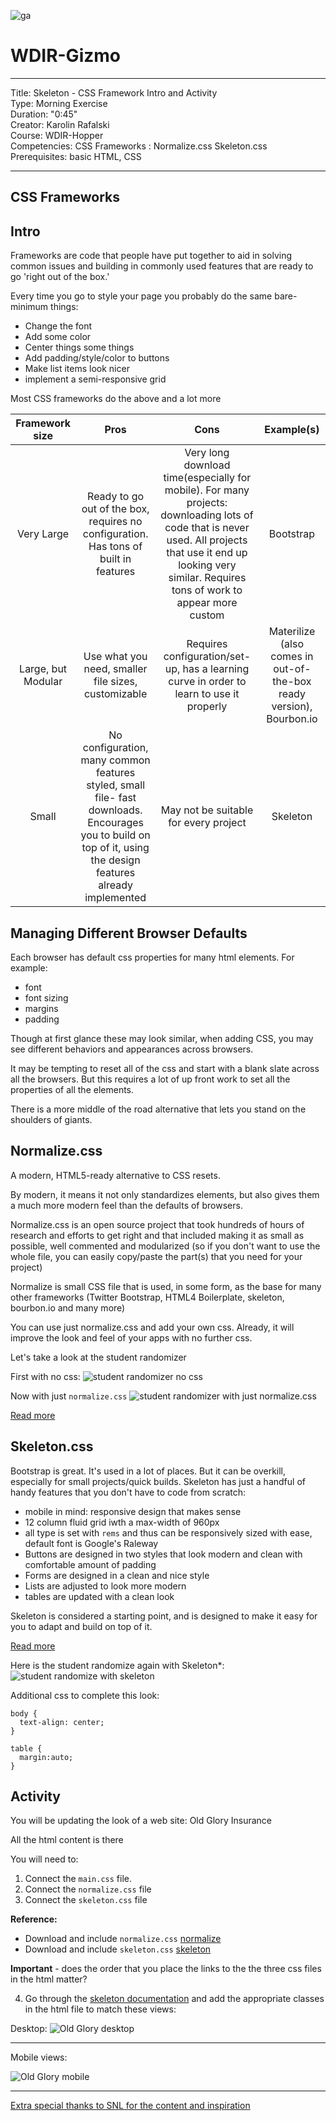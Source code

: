 ![ga](http://mobbook.generalassemb.ly/ga_cog.png)

# WDIR-Gizmo

---
Title: Skeleton - CSS Framework Intro and Activity <br>
Type: Morning Exercise<br>
Duration: "0:45"<br>
Creator: Karolin Rafalski<br>
    Course: WDIR-Hopper <br>
Competencies: CSS Frameworks : Normalize.css Skeleton.css <br>
Prerequisites: basic HTML, CSS<br>

---

## CSS Frameworks

## Intro
Frameworks are code that people have put together to aid in solving common issues and building in commonly used features that are ready to go 'right out of the box.'

Every time you go to style your page you probably do the same bare-minimum things:
 - Change the font
 - Add some color
 - Center things some things
 - Add padding/style/color to buttons
 - Make list items look nicer
 - implement a semi-responsive grid

Most CSS frameworks do the above and a lot more

|Framework size|Pros|Cons| Example(s)|
|:-----------:|:------:|:----:|:--:|
| Very Large | Ready to go out of the box, requires no configuration. Has tons of built in features| Very long download time(especially for mobile). For many projects: downloading lots of code that is never used. All projects that use it end up looking very similar. Requires tons of work to appear more custom | Bootstrap |
| Large, but Modular | Use what you need, smaller file sizes, customizable | Requires configuration/set-up, has a learning curve in order to learn to use it properly | Materilize (also comes in out-of-the-box ready version), Bourbon.io |
| Small | No configuration, many common features styled, small file-  fast downloads. Encourages you to build on top of it, using the design features already implemented | May not be suitable for every project | Skeleton|



## Managing Different Browser Defaults
Each browser has default css properties for many html elements.
For example:
 - font
 - font sizing
 - margins
 - padding

Though at first glance these may look similar, when adding CSS, you may see different behaviors and appearances across browsers.

It may be tempting to reset all of the css and start with a blank slate across all the browsers. But this requires a lot of up front work to set all the properties of all the elements.

There is a more middle of the road alternative that lets you stand on the shoulders of giants.



## Normalize.css
  A modern, HTML5-ready alternative to CSS resets.

  By modern, it means it not only standardizes elements, but also gives them a much more modern feel than the defaults of browsers.

  Normalize.css is an open source project that took hundreds of hours of research and efforts to get right and that included making it as small as possible, well commented and modularized (so if you don't want to use the whole file, you can easily copy/paste the part(s) that you need for your project)

  Normalize is small CSS file that is used, in some form, as the base for many other frameworks (Twitter Bootstrap, HTML4 Boilerplate, skeleton,  bourbon.io and many more)

  You can use just normalize.css and add your own css. Already, it will improve the look and feel of your apps with no further css.

  Let's take a look at the student randomizer

  First with no css:
  ![student randomizer no css](https://i.imgur.com/gd95Tol.png)

  Now with just `normalize.css`
  ![student randomizer with just normalize.css](https://i.imgur.com/L6t7UUS.png)



[Read more](https://necolas.github.io/normalize.css/)

## Skeleton.css

Bootstrap is great. It's used in a lot of places. But it can be overkill, especially for small projects/quick builds. Skeleton has just a handful of handy features that you don't have to code from scratch:
- mobile in mind: responsive design that makes sense
- 12 column fluid grid iwth a max-width of 960px
- all type is set with `rems` and thus can be responsively sized with ease, default font is Google's Raleway
- Buttons are designed in two styles that look modern and clean with comfortable amount of padding
- Forms are designed in a clean and nice style
- Lists are adjusted to look more modern
- tables are updated with a clean look

Skeleton is considered a starting point, and is designed to make it easy for you to adapt and build on top of it.

[Read more](http://getskeleton.com/)

Here is the student randomize again with Skeleton*:
![student randomize with skeleton](https://i.imgur.com/1JIZKlC.png)

Additional css to complete this look:
```
body {
  text-align: center;
}

table {
  margin:auto;
}
```

## Activity
You will be updating the look of a web site: Old Glory Insurance

All the html content is there

You will need to:
1. Connect the `main.css` file.
2. Connect the `normalize.css` file
3. Connect the `skeleton.css` file


**Reference:**
- Download and include `normalize.css` [normalize](https://necolas.github.io/normalize.css/)
- Download and include `skeleton.css` [skeleton](http://getskeleton.com/)

 **Important** - does the order that you place the links to the the three css files in the html matter?

4. Go through the [skeleton documentation](http://getskeleton.com/) and add the appropriate classes in the html file to match these views:

Desktop:
![Old Glory desktop](./old-glory-desktop.png)



<hr>
Mobile views:

![Old Glory mobile](./old-glory-mobile.png)

<hr>


[Extra special thanks to SNL for the content and  inspiration](http://www.nbc.com/saturday-night-live/video/old-glory-insurance/n10766?snl=1)
